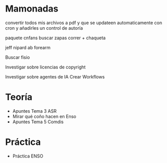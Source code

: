 # Mamonadas
convertir todos mis archivos a pdf y que se updateen automaticamente con cron y añadirles un control de autoría

paquete cnfans
buscar zapas correr + chaqueta

jeff nipard ab forearm

Buscar fisio

Investigar sobre licencias de copyright

Investigar sobre agentes de IA
Crear Workflows

# Teoría
- Apuntes Tema 3 ASR
- Mirar qué coño hacen en Enso
- Apuntes Tema 5 Comdis
# Práctica
- Práctica ENSO